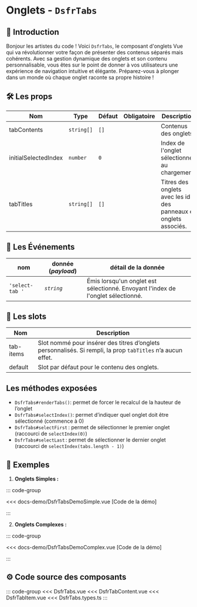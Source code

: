 # Onglets - `DsfrTabs`

## 🌟 Introduction

Bonjour les artistes du code ! Voici `DsfrTabs`, le composant d'onglets Vue qui va révolutionner votre façon de présenter des contenus séparés mais cohérents. Avec sa gestion dynamique des onglets et son contenu personnalisable, vous êtes sur le point de donner à vos utilisateurs une expérience de navigation intuitive et élégante. Préparez-vous à plonger dans un monde où chaque onglet raconte sa propre histoire !

## 🛠️ Les props

| Nom                  | Type                      | Défaut       | Obligatoire | Description                                                |
|----------------------|---------------------------|--------------|-------------|------------------------------------------------------------|
| tabContents          | `string[]`                   | `[]`   |             | Contenus des onglets.                                      |
| initialSelectedIndex | `number`                  | `0`          |             | Index de l'onglet sélectionné au chargement.               |
| tabTitles            | `string[]`                   | `[]`   |             | Titres des onglets avec les id des panneaux et onglets associés. |

## 📡 Les Événements

|  nom                   |   donnée (*payload*) | détail de la donnée
| ---------------------- |  ---------            | --- |
| `'select-tab '` |       *`string`*       | Émis lorsqu'un onglet est sélectionné. Envoyant l'index de l'onglet sélectionné. |

## 🧩 Les slots

| Nom          | Description                                                        |
|--------------|--------------------------------------------------------------------|
| tab-items    | Slot nommé pour insérer des titres d’onglets personnalisés. Si rempli, la prop `tabTitles` n’a aucun effet. |
| default      | Slot par défaut pour le contenu des onglets.                       |

## Les méthodes exposées

- `DsfrTabs#renderTabs()`: permet de forcer le recalcul de la hauteur de l’onglet
- `DsfrTabs#selectIndex()`: permet d’indiquer quel onglet doit être sélectionné (commence à 0)
- `DsfrTabs#selectFirst` : permet de sélectionner le premier onglet (raccourci de `selectIndex(0)`)
- `DsfrTabs#selectLast` : permet de sélectionner le dernier onglet (raccourci de `selectIndex(tabs.length - 1)`)

## 📝 Exemples

1. **Onglets Simples :**

::: code-group

<Story data-title="Démo" min-h="160px">
  <DsfrTabsDemoSimple />
</Story>

<<< docs-demo/DsfrTabsDemoSimple.vue [Code de la démo]

:::

2. **Onglets Complexes :**

::: code-group

<Story data-title="Démo" min-h="260px">
  <DsfrTabsDemoComplex />
</Story>

<<< docs-demo/DsfrTabsDemoComplex.vue [Code de la démo]

:::

## ⚙️ Code source des composants

::: code-group
<<< DsfrTabs.vue
<<< DsfrTabContent.vue
<<< DsfrTabItem.vue
<<< DsfrTabs.types.ts
:::

<script setup lang="ts">
import DsfrTabsDemoSimple from './docs-demo/DsfrTabsDemoSimple.vue'
import DsfrTabsDemoComplex from './docs-demo/DsfrTabsDemoComplex.vue'
</script>
